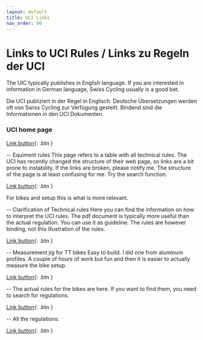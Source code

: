 ```yaml
---
layout: default
title: UCI Links
nav_order: 90
---
```


# Links to UCI Rules / Links zu Regeln der UCI
The UIC typically publishes in English language. If you are interested in information in German language, Swiss Cycling usually is a good bet.

Die UCI publiziert in der Regel in Englisch. Deutsche Übersetzungen werden oft von Swiss Cycling zur Verfügung gestellt. Bindend sind die Informationen in den UCI Dokumenten.

### UCI home page
[Link button](https://www.uci.org){: .btn }

-- Equiment rules 
This page refers to a table with all technical rules. The UCI has recently changed the structure of their web page, so links are a bit prone to instability. If the links are broken, please notify me. The structure of the page is at least confusing for me. Try the search function.

[Link button](https://www.uci.org/equipment/bh2JJzw1eB0n876rX2iB1){: .btn }


For bikes and setup this is what is more relevant.

-- Clarification of Technical rules 
Here you can find the information on how to interpret the UCI rules. The pdf document is typically more useful than the actual regulation. You can use it as guideline. The rules are however binding, not this illustration of the rules.

[Link button](https://assets.ctfassets.net/761l7gh5x5an/7s1ma6mVAVlFwi8rRgy0Iw/1bef531dd9e9f534c34ff016c68e3c72/Clarification_Guide_of_the_UCI_Technical_Regulation_-_20211005_-_ENG.pdf){: .btn }

-- Measurement jig for TT bikes 
Easy to build. I did one from aluminum profiles. A couple of hours of work but fun and then it is easier to actually measure the bike setup. 

[Link button](https://assets.ctfassets.net/761l7gh5x5an/1L97MeBmjVB12JHfJx5k5u/1bad025439e0f29d8a7b4f988f44bdb8/equipment-bicyclemeasuringjig-eng_english.pdf){: .btn }

-- The actual rules for the bikes are here. If you want to find them, you need to search for regulations.

[Link button](https://assets.ctfassets.net/761l7gh5x5an/wQympSG6EWlKq6o6HKw9E/3e1b6d0c106026312ad97c2a16ca150b/1-GEN-20220128-E.pdf){: .btn }

-- All the regulations:

[Link button](https://www.uci.org/regulations/3MyLDDrwJCJJ0BGGOFzOat#part-i-general-organisation-of-cycling-as-a-sport){: .btn }

